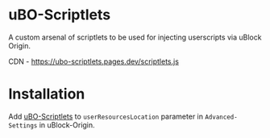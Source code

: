 # uBO-Scriptlets
A custom arsenal of scriptlets to be used for injecting userscripts via uBlock Origin.

CDN - https://ubo-scriptlets.pages.dev/scriptlets.js

# Installation 

Add [uBO-Scriptlets](https://ubo-scriptlets.pages.dev/scriptlets.js) to `userResourcesLocation` parameter in `Advanced-Settings` in uBlock-Origin.
